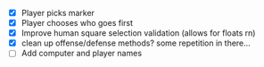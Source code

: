 * [X] Player picks marker
* [X] Player chooses who goes first
* [X] Improve human square selection validation (allows for floats rn)
* [X] clean up offense/defense methods? some repetition in there...
* [ ] Add computer and player names
